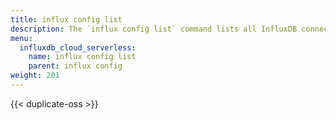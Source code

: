 ```yaml
---
title: influx config list
description: The `influx config list` command lists all InfluxDB connection configurations.
menu:
  influxdb_cloud_serverless:
    name: influx config list
    parent: influx config
weight: 201
---
```


{{< duplicate-oss >}}
